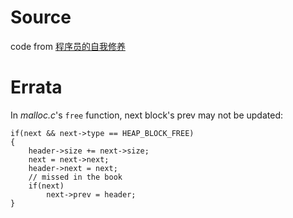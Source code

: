 # Source
code from [程序员的自我修养](https://book.douban.com/subject/3652388/)

# Errata
In *malloc.c*'s `free` function, next block's prev may not be updated:
```
if(next && next->type == HEAP_BLOCK_FREE)
{
    header->size += next->size;
    next = next->next;
    header->next = next;
    // missed in the book
    if(next)
        next->prev = header;
}
``` 